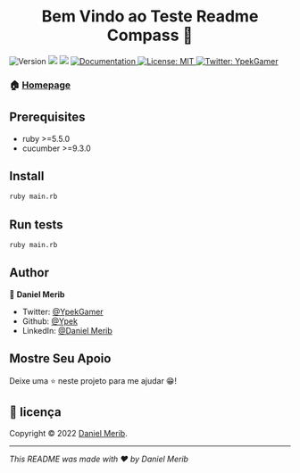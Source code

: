 <h1 align="center">Bem Vindo ao Teste Readme Compass 👋</h1>
<p>
  <img alt="Version" src="https://img.shields.io/badge/version-1.0.0-blue.svg?cacheSeconds=2592000" />
  <img src="https://img.shields.io/badge/ruby-%3E%3D2.1.0-blue.svg" />
  <img src="https://img.shields.io/badge/cucumber-%3E%3D9.3.0-blue.svg" />
  <a href="https://github.com/ypek" target="_blank">
    <img alt="Documentation" src="https://img.shields.io/badge/documentation-yes-brightgreen.svg" />
  <a href="https://github.com/ypek" target="_blank">
    <img alt="License: MIT" src="https://img.shields.io/github/license/Ypek/Teste Readme Compass" />
  </a>
  <a href="https://twitter.com/YpekGamer" target="_blank">
    <img alt="Twitter: YpekGamer" src="https://img.shields.io/twitter/follow/YpekGamer.svg?style=social" />
  </a>
</p>


### 🏠 [Homepage](https://github.com/ypek)

## Prerequisites

- ruby >=5.5.0
- cucumber >=9.3.0

## Install

```sh
ruby main.rb
```

## Run tests

```sh
ruby main.rb
```

## Author

👤 **Daniel Merib**

* Twitter: [@YpekGamer](https://twitter.com/YpekGamer)
* Github: [@Ypek](https://github.com/Ypek)
* LinkedIn: [@Daniel Merib](https://www.linkedin.com/in/daniel-merib-68a274133/)

## Mostre Seu Apoio

Deixe uma ⭐️ neste projeto para me ajudar 😁!

## 📝 licença

Copyright © 2022 [Daniel Merib](https://github.com/Ypek).<br />

***
_This README was made with ❤️ by Daniel Merib_
